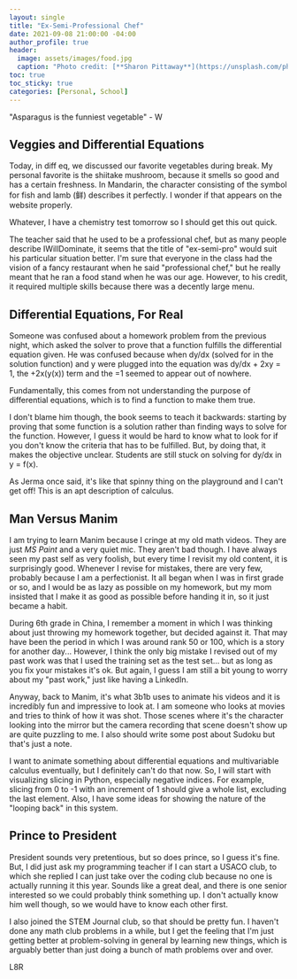 ```yaml
---
layout: single
title: "Ex-Semi-Professional Chef"
date: 2021-09-08 21:00:00 -04:00
author_profile: true
header: 
  image: assets/images/food.jpg
  caption: "Photo credit: [**Sharon Pittaway**](https://unsplash.com/photos/KUZnfk-2DSQ)"
toc: true
toc_sticky: true
categories: [Personal, School]
---
```


"Asparagus is the funniest vegetable" - W

## Veggies and Differential Equations

Today, in diff eq, we discussed our favorite vegetables during break. My personal favorite is the shiitake mushroom, because it smells so good and has a certain freshness. In Mandarin, the character consisting of the symbol for fish and lamb (鲜) describes it perfectly. I wonder if that appears on the website properly.

Whatever, I have a chemistry test tomorrow so I should get this out quick. 

The teacher said that he used to be a professional chef, but as many people describe IWillDominate, it seems that the title of "ex-semi-pro" would suit his particular situation better. I'm sure that everyone in the class had the vision of a fancy restaurant when he said "professional chef," but he really meant that he ran a food stand when he was our age. However, to his credit, it required multiple skills because there was a decently large menu. 

## Differential Equations, For Real

Someone was confused about a homework problem from the previous night, which asked the solver to prove that a function fulfills the differential equation given. He was confused because when dy/dx (solved for in the solution function) and y were plugged into the equation was dy/dx + 2xy = 1, the +2x(y(x)) term and the =1 seemed to appear out of nowhere. 

Fundamentally, this comes from not understanding the purpose of differential equations, which is to find a function to make them true. 

I don't blame him though, the book seems to teach it backwards: starting by proving that some function is a solution rather than finding ways to solve for the function. However, I guess it would be hard to know what to look for if you don't know the criteria that has to be fulfilled. But, by doing that, it makes the objective unclear. Students are still stuck on solving for dy/dx in y = f(x). 

As Jerma once said, it's like that spinny thing on the playground and I can't get off! This is an apt description of calculus.

## Man Versus Manim

I am trying to learn Manim because I cringe at my old math videos. They are just *MS Paint* and a very quiet mic. They aren't bad though. I have always seen my past self as very foolish, but every time I revisit my old content, it is surprisingly good. Whenever I revise for mistakes, there are very few, probably because I am a perfectionist. It all began when I was in first grade or so, and I would be as lazy as possible on my homework, but my mom insisted that I make it as good as possible before handing it in, so it just became a habit. 

During 6th grade in China, I remember a moment in which I was thinking about just throwing my homework together, but decided against it. That may have been the period in which I was around rank 50 or 100, which is a story for another day... However, I think the only big mistake I revised out of my past work was that I used the training set as the test set... but as long as you fix your mistakes it's ok. But again, I guess I am still a bit young to worry about my "past work," just like having a LinkedIn.

Anyway, back to Manim, it's what 3b1b uses to animate his videos and it is incredibly fun and impressive to look at. I am someone who looks at movies and tries to think of how it was shot. Those scenes where it's the character looking into the mirror but the camera recording that scene doesn't show up are quite puzzling to me. I also should write some post about Sudoku but that's just a note. 

I want to animate something about differential equations and multivariable calculus eventually, but I definitely can't do that now. So, I will start with visualizing slicing in Python, especially negative indices. For example, slicing from 0 to -1 with an increment of 1 should give a whole list, excluding the last element. Also, I have some ideas for showing the nature of the "looping back" in this system. 

## Prince to President

President sounds very pretentious, but so does prince, so I guess it's fine. But, I did just ask my programming teacher if I can start a USACO club, to which she replied I can just take over the coding club because no one is actually running it this year. Sounds like a great deal, and there is one senior interested so we could probably think something up. I don't actually know him well though, so we would have to know each other first. 

I also joined the STEM Journal club, so that should be pretty fun. I haven't done any math club problems in a while, but I get the feeling that I'm just getting better at problem-solving in general by learning new things, which is arguably better than just doing a bunch of math problems over and over. 

L8R